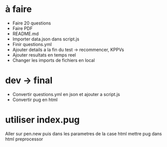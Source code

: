 # à faire
- Faire 20 questions
- Faire PDF
- README.md
- Importer data.json dans script.js
- Finir questions.yml
- Ajouter details a la fin du test -> recommencer, KPPVs
- Ajouter resultats en temps reel
- Changer les imports de fichiers en local

# dev -> final
- Convertir questions.yml en json et ajouter a script.js
- Convertir pug en html

# utiliser index.pug
Aller sur pen.new puis dans les parametres de la case html mettre pug dans html preprocessor